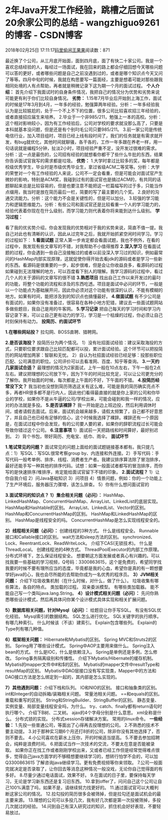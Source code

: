 
# 2年Java开发工作经验，跳槽之后面试20余家公司的总结 - wangzhiguo9261的博客 - CSDN博客


2018年02月25日 17:11:17[码里偷闲王果果](https://me.csdn.net/wangzhiguo9261)阅读数：871


最近换了个公司，从三月底开始面，面到四月底，面了有快二十家公司。我是一个喜欢总结经验的人，每经过一场面试，我在回来的路上都会仔细回想今天哪些问题可以答的更好，或者哪些问题是自己之前没遇到过的，或者是哪个知识点今天又问了等等。四月中旬的时候，我就在构思要写一篇面经，主要是想着可能对那些跟我相同处境的人有点帮助，再者就是稍微记录下这为期一个月的面试过程。
**个人介绍：**
首先介绍下我面试时的自身条件情况，我把自己的情况分为优势和劣势来说可能更有利于你们比较自身情况。
**劣势：**
1.15年7月毕业后开始到上海工作，面试的时候是17年3月到4月，一年多的经验，勉强算两年经验。分析：一年多经验我认为是比较尴尬的，处于一个不上不下的位置，很多公司比较喜欢招三年经验的，或者直接招应届生来培养。
2.毕业于一个非985/211，勉强上一本的高校。分析：这个相对影响较小，因为有工作经验后，公司对学校的要求就没那么高了，只要是本科就基本没问题，但是还是有个别叼毛公司只要985/211。
3.前一家公司是传统电信行业，加入项目组时，项目已经上线有段时间了，我们的任务就是有需求就开发，有bug就优化，其他时间就聊骚，各干各的，工作一年多跟在养老一样，用一句话说就是编程5分钟，扯淡2小时，项目经验严重不足，没开发过很难的需求。分析：这一点是最伤的，公司招有经验的就想看你都干了些什么牛批的东西，结果你告诉面试官我写的需求都是垃圾。
**优势：**
1.大学时拿过比较多的奖，每年都是校级优秀学生，毕业时是市级优秀毕业生，拿过省级ACM二等奖等。分析：大学的荣誉对一个有工作经验的人来说，公司不一定会看重，但是可能会对面试官产生微妙的影响，特别是ACM奖，我碰到过有的面试官也是搞过ACM的，有共同的话题聊起来总是比较容易的，但是也要注意不能把这一栏篇幅写的过于多，只能当作点缀用，我当时是放在简历最后一栏，简要的写了最主要的几个奖。
2.良好的沟通交流能力。分析：这个能力不会是关键性的，但是可以加分。
3.较强的学习能力和逻辑思维能力。分析：有些公司和面试官还是比较看重一个人的学习能力的，经验代表着你现在在什么级别，而学习能力则代表着你将来能到达什么级别。
**学习过程：**

看了我的优劣势介绍，你会发现我的优势相对于我的劣势来说，简直不值一提。我自己对此也有清晰的认识，因此从过完年之后，我就开始抓紧空闲时间学习。学习的过程如下：
**1.看面试题**
正常人第一步肯定都会看面试题，我也不例外，在看的过程中，我发现有些文章写的不错，对我帮助不小值得推荐
**2.深入学习**
在看面试题的过程，你会遇到一些自己没接触过的或者以前没深入学习过的知识，例如最常问的HashMap内部实现原理，这就促使你得开始去看jdk的源码或者是学习一些新的东西。看源码是很重要的一步，起步很难，但是会让你收益良多，看源码的过程如果碰到无法理解的地方，可以百度看下别人的理解。我学习源码的过程中，看过几个人的关于源码的文章写的很不错
**3.熟悉项目**
找出自己工作以来开发过的最叼的功能，将整个功能的流程和涉及的东西吃透。项目是面试中必问的环节，一般是以一个功能点为基础展开问，因此你必须对这个功能有很深的认识，不能有模糊的地方。如果有时间，能把涉及到的知识点也搞懂最好。
**4.做面试题**
有不少公司是有面试的，如果你没有准备过，很容易在各种小地方犯错，建议去一些面试题网站多做些题目，我自己是用的牛客网。
**5.学习记录**
把自己每天的学习时间和学习内容记录下来，可以让自己更有动力的学习，学习是一个枯燥的过程，你必须让自己时刻保持有动力。
**投简历、约面试环节**

**1.在哪些网站投？**
拉勾网、BOSS直聘、猎聘网。

**2.是否该海投？**
投简历分为两个情况。
1）没有社招面试经验：建议采取海投的方式，只要职位要求跟自己比较匹配都可以投，累计面试经验。这个环节可以把投简历的网站增加两家：智联和无忧。
2）自认为社招面试经验已经足够：投那些职位匹配、公司满意的职位。公司评价可以去看准网、百度、知乎等查询。
**3.一天约几家面试合适？**
最理想的情况为2家面试，上午一般在10点左右，下午一般在2点左右。建议把理想的公司放下午，因为下午的时间比较充足，可以让公司更充分的了解你。我开始面的时候，每次都是上午面的不好，下午面的不错。
**4.投简历经常没下文？**
我当初也没想到简历筛选这关有这么难，可能是我的简历确实亮点不多，再者HR很多都不是行内人，因此他们看得最直接的就是你上家的公司和你毕业的学校，如果你不是从牛逼的公司/学校出来，可能会碰到和我一样的情况，应对的办法就是多投。
**5.是否该裸辞？**
我一开始是边上班边投，然后利用调休时间，或者请假去面试。后来，面试机会越来越多，请假太频繁了，自己都不好意思了，并且自己也已经有足够的信心，这个时候我选择了裸辞。裸辞还有一个原因是，在面试过程中你会发现，有的公司要人要的紧，如果你的辞职流程过长可能会导致你错过这个公司。
**6.注意事项**
1）面试前一天把路线和时间算好，最好别迟到。
2）背个书包，带好简历、充电宝、纸巾、雨伞。
**面试环节**

**1.笔试常见的问题？**
面试常见的问题上面给的面试题链接基本都有。我只提几点：1）写SQL：写SQL很常考察group by、内连接和外连接。2）手写代码：手写代码一般考单例、排序、线程、消费者生产者。我建议排序算法除了冒泡排序，最好还能手写一种其他的排序代码。试想：如果一般面试者都写的冒泡排序，而你写的是快速排序/堆排序，肯定能给面试官留下不错的印象。
**2.面试流程？**
1）让你自我介绍
2）问Java基础知识
3）问项目
4）情景问题，例如：你的一个功能上了生产环境后，服务器压力骤增，该怎么排查。
5）你有什么想问面试官的

**3.面试常问的知识点？**
**1）集合相关问题（必问）：**
HashMap、LinkedHashMap、ConcurrentHashMap、ArrayList、LinkedList的底层实现。
HashMap和Hashtable的区别。
ArrayList、LinkedList、Vector的区别。
HashMap和ConcurrentHashMap的区别。
HashMap和LinkedHashMap的区别。
HashMap是线程安全的吗。
ConcurrentHashMap是怎么实现线程安全的。

**2）线程相关问题（必问）：**
创建线程的3种方式。
什么是线程安全。
Runnable接口和Callable接口的区别。
wait方法和sleep方法的区别。
synchronized、Lock、ReentrantLock、ReadWriteLock。
介绍下CAS(无锁技术)。
什么是ThreadLocal。
创建线程池的4种方式。
ThreadPoolExecutor的内部工作原理。
分布式环境下，怎么保证线程安全。
想要朝这方面发展或者真心有兴趣的。可以找我要一些基础的学习视频，Q号码：3300863615，这个是免费的，希望同学找我要的时候不要有理所应当的态度，毕竟都是我的心血，希望你是真的有一颗想要学好java的心，我也会尽所能的去帮助你成为一名优秀的程序员。
**3）JVM相关问题：**
介绍下垃圾收集机制（在什么时候，对什么，做了什么）。
垃圾收集有哪些算法，各自的特点。
类加载的过程。 双亲委派模型。
有哪些类加载器。
能不能自己写一个类叫java.lang.String。
**4）设计模式相关问题（必问）：**
先问你熟悉哪些设计模式，然后再具体问你某个设计模式具体实现和相关扩展问题。

**5）数据库相关问题，针对Mysql（必问）：**
给题目让你手写SQL。
有没有SQL优化经验。
Mysql索引的数据结构。
SQL怎么进行优化。
SQL关键字的执行顺序。
有哪几种索引。
什么时候该（不该）建索引。
Explain包含哪些列。
Explain的Type列有哪几种值。

**6）框架相关问题：**
Hibernate和Mybatis的区别。
Spring MVC和Struts2的区别。
Spring用了哪些设计模式。
Spring中AOP主要用来做什么。
Spring注入bean的方式。
什么是IOC，什么是依赖注入。
Spring是单例还是多例，怎么修改。
Spring事务隔离级别和传播性。
介绍下Mybatis/Hibernate的缓存机制。
Mybatis的mapper文件中\#和$的区别。
Mybatis的mapper文件中resultType和resultMap的区别。
Mybatis中DAO层接口没有写实现类，Mapper中的方法和DAO接口方法是怎么绑定到一起的，其内部是怎么实现的。

**7）其他遇到问题：**
介绍下栈和队列。
IO和NIO的区别。
接口和抽象类的区别。
int和Integer的自动拆箱/装箱相关问题。 常量池相关问题。
==和equals的区别。
重载和重写的区别。
String和StringBuilder、StringBuffer的区别。
静态变量、实例变量、局部变量线程安全吗，为什么。 try、catch、finally都有return语句时执行哪个。
介绍下B树、二叉树。
ajax的4个字母分别是什么意思。
xml全称是什么。
分布式锁的实现。
分布式session存储解决方案。
常用的linux命令。
**一些经验：**
1.先投一些普通公司，等面出了心得再去投理想的公司。
2.不熟悉的技术不要主动提。
3.对于那种实习期6个月还打8折的公司，除非你没有其他选择了，否则不要去。
4.小公司喜欢在薪水上压你，开的时候适当提高。
5.不要去参加招聘会，纯粹是浪费时间。
6.把面试当作一次技术的交流，不要太在意是否能被录取。 如果你正在找工作或者刚刚学校出来，又或者已经工作但是经常觉得难点很多，觉得自己java方面学的不够精想要继续学习的，想转行怕学不会的，可以加Q3300863615 了解咨询java继续学习。更有免费视频等你来领取。
7.公司一般面完就决定是否录取了，让你回去等消息这种情况一般没戏，无论你自己觉得面的有多好。
8.尽量少通过电话面试，效果不好。
9.在面试的日子里，要保持每天学习，无论是学习新东西还是复习旧东西。
10.拿到offer了，问问自己这个公司让自己100%满意了吗，如果不是，请继续努力找更好的。
11.通过面试官可以大概判断这家公司的情况。
12.拉勾投的简历很多会被筛掉，但是拉勾还是面试机会的最主要来源。
13.理想的公司可以多投几次，我有好几次都是第一次投被筛掉，多投几次就过的经验。
14.问到自己有深入研究过的知识，抓住机会好好表现，不要轻易放过。


